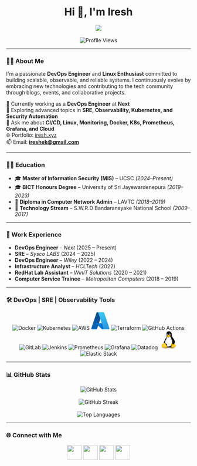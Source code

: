 <h1 align="center">Hi 👋, I'm Iresh</h1>

<p align="center">
  <a href="https://github.com/DenverCoder1/readme-typing-svg">
    <img src="https://readme-typing-svg.herokuapp.com?font=Fira+Code&color=00F0FF&size=26&center=true&vCenter=true&width=700&height=60&lines=DevOps+Engineer;Linux+Enthusiast;Site+Reliability+Engineer;Cloud+and+Infra+Specialist;Observability+Advocate">
  </a>
</p>

<p align="center">
  <img src="https://komarev.com/ghpvc/?username=emiresh&label=Profile%20views&color=0e75b6&style=flat" alt="Profile Views" />
</p>

---

### 🙋‍♂️ About Me

I'm a passionate **DevOps Engineer** and **Linux Enthusiast** committed to building scalable, observable, and reliable systems. I continuously evolve by embracing new technologies and contributing to the tech community through blogs, events, and collaborative projects.

🔭 Currently working as a **DevOps Engineer** at **Next**  
🌱 Exploring advanced topics in **SRE, Observability, Kubernetes, and Security Automation**  
💬 Ask me about **CI/CD, Linux, Monitoring, Docker, K8s, Prometheus, Grafana, and Cloud**  
🌐 Portfolio: [iresh.xyz](https://iresh.xyz)  
📫 Email: **ireshek@gmail.com**  

---

### 🧑‍🎓 Education

- 🎓 **Master of Information Security (MIS)** – UCSC *(2024–Present)*
- 🎓 **BICT Honours Degree** – University of Sri Jayewardenepura *(2019–2023)*
- 🏅 **Diploma in Computer Network Admin** – LAVTC *(2018–2019)*
- 🏫 **Technology Stream** – S.W.R.D Bandaranayake National School *(2009–2017)*

---

### 💼 Work Experience

- **DevOps Engineer** – *Next* (2025 – Present)  
- **SRE** – *Sysco LABS* (2024 – 2025)  
- **DevOps Engineer** – *Wiley* (2022 – 2024)  
- **Infrastructure Analyst** – *HCLTech* (2022)  
- **RedHat Lab Assistant** – *WinIT Solutions* (2020 – 2021)  
- **Computer Service Trainee** – *Metropolitan Computers* (2018 – 2019)

---

### 🛠️ DevOps | SRE | Observability Tools

<p align="center">
  <!-- Cloud & Containers -->
  <img src="https://cdn.jsdelivr.net/gh/devicons/devicon/icons/docker/docker-original.svg" alt="Docker" width="50" height="50"/>
  <img src="https://cdn.jsdelivr.net/gh/devicons/devicon/icons/kubernetes/kubernetes-plain.svg" alt="Kubernetes" width="50" height="50"/>
  <img src="https://www.vectorlogo.zone/logos/amazon_aws/amazon_aws-icon.svg" alt="AWS" width="50" height="50"/>
  <img src="https://raw.githubusercontent.com/devicons/devicon/master/icons/azure/azure-original.svg" alt="Azure" width="50" height="50"/>
  <img src="https://www.vectorlogo.zone/logos/terraformio/terraformio-icon.svg" alt="Terraform" width="50" height="50"/>

  <!-- CI/CD -->
  <img src="https://www.vectorlogo.zone/logos/github/github-tile.svg" alt="GitHub Actions" width="50" height="50"/>
  <img src="https://www.vectorlogo.zone/logos/gitlab/gitlab-icon.svg" alt="GitLab" width="50" height="50"/>
  <img src="https://www.vectorlogo.zone/logos/jenkins/jenkins-icon.svg" alt="Jenkins" width="50" height="50"/>

  <!-- Monitoring & Observability -->
  <img src="https://www.vectorlogo.zone/logos/prometheusio/prometheusio-icon.svg" alt="Prometheus" width="50" height="50"/>
  <img src="https://www.vectorlogo.zone/logos/grafana/grafana-icon.svg" alt="Grafana" width="50" height="50"/>
  <img src="https://www.vectorlogo.zone/logos/datadoghq/datadoghq-icon.svg" alt="Datadog" width="50" height="50"/>
  <img src="https://raw.githubusercontent.com/devicons/devicon/master/icons/linux/linux-original.svg" alt="Linux" width="50" height="50"/>
  <img src="https://www.vectorlogo.zone/logos/elastic/elastic-icon.svg" alt="Elastic Stack" width="50" height="50"/>
</p>

---

### 📊 GitHub Stats

<p align="center">
  <img src="https://github-readme-stats.vercel.app/api?username=emiresh&theme=dark&show_icons=true&count_private=true" alt="GitHub Stats"/>
  <br><br>
  <img src="https://streak-stats.demolab.com/?user=emiresh&theme=dark&hide_border=false" alt="GitHub Streak"/>
  <br><br>
  <img src="https://github-readme-stats.vercel.app/api/top-langs/?username=emiresh&theme=dark&hide_border=false&layout=compact" alt="Top Languages"/>
</p>

---

### 🌐 Connect with Me

<p align="center">
  <a href="https://www.linkedin.com/in/emiresh/" target="_blank"><img src="https://cdn.jsdelivr.net/gh/devicons/devicon/icons/linkedin/linkedin-original.svg" height="40" width="40" /></a>
  <a href="https://web.facebook.com/ireshek" target="_blank"><img src="https://raw.githubusercontent.com/rahuldkjain/github-profile-readme-generator/master/src/images/icons/Social/facebook.svg" height="40" width="40" /></a>
  <a href="https://github.com/emiresh" target="_blank"><img src="https://github.githubassets.com/images/modules/logos_page/GitHub-Mark.png" height="40" width="40" /></a>
  <a href="https://iresh.xyz" target="_blank"><img src="https://www.vectorlogo.zone/logos/netlify/netlify-icon.svg" height="40" width="40" /></a>
</p>
